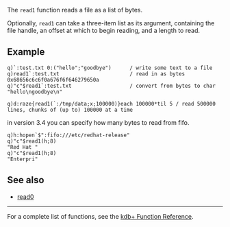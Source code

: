 The `read1` function reads a file as a list of bytes.

Optionally, `read1` can take a three-item list as its argument, containing the file handle, an offset at which to begin reading, and a length to read.

Example
-------

    q)`:test.txt 0:("hello";"goodbye")      / write some text to a file
    q)read1`:test.txt                       / read in as bytes
    0x68656c6c6f0a676f6f646279650a
    q)"c"$read1`:test.txt                   / convert from bytes to char
    "hello\ngoodbye\n"

    q)d:raze{read1(`:/tmp/data;x;100000)}each 100000*til 5 / read 500000 lines, chunks of (up to) 100000 at a time

in version 3.4 you can specify how many bytes to read from fifo.

    q)h:hopen`$":fifo:///etc/redhat-release"
    q)"c"$read1(h;8)
    "Red Hat "
    q)"c"$read1(h;8)
    "Enterpri"

See also
--------

-   [read0](Reference/read0 "wikilink")

------------------------------------------------------------------------

For a complete list of functions, see the [kdb+ Function Reference](Reference "wikilink").
